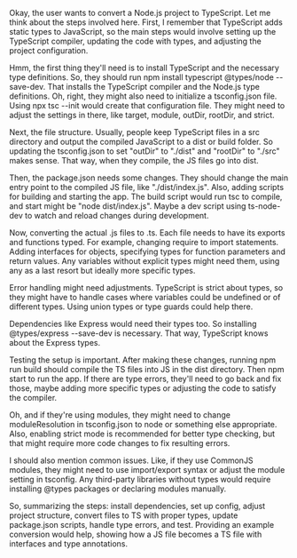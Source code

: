 
Okay, the user wants to convert a Node.js project to TypeScript. Let me think about the steps involved here. First, I remember that TypeScript adds static types to JavaScript, so the main steps would involve setting up the TypeScript compiler, updating the code with types, and adjusting the project configuration.

Hmm, the first thing they'll need is to install TypeScript and the necessary type definitions. So, they should run npm install typescript @types/node --save-dev. That installs the TypeScript compiler and the Node.js type definitions. Oh, right, they might also need to initialize a tsconfig.json file. Using npx tsc --init would create that configuration file. They might need to adjust the settings in there, like target, module, outDir, rootDir, and strict.

Next, the file structure. Usually, people keep TypeScript files in a src directory and output the compiled JavaScript to a dist or build folder. So updating the tsconfig.json to set "outDir" to "./dist" and "rootDir" to "./src" makes sense. That way, when they compile, the JS files go into dist.

Then, the package.json needs some changes. They should change the main entry point to the compiled JS file, like "./dist/index.js". Also, adding scripts for building and starting the app. The build script would run tsc to compile, and start might be "node dist/index.js". Maybe a dev script using ts-node-dev to watch and reload changes during development.

Now, converting the actual .js files to .ts. Each file needs to have its exports and functions typed. For example, changing require to import statements. Adding interfaces for objects, specifying types for function parameters and return values. Any variables without explicit types might need them, using any as a last resort but ideally more specific types.

Error handling might need adjustments. TypeScript is strict about types, so they might have to handle cases where variables could be undefined or of different types. Using union types or type guards could help there.

Dependencies like Express would need their types too. So installing @types/express --save-dev is necessary. That way, TypeScript knows about the Express types.

Testing the setup is important. After making these changes, running npm run build should compile the TS files into JS in the dist directory. Then npm start to run the app. If there are type errors, they'll need to go back and fix those, maybe adding more specific types or adjusting the code to satisfy the compiler.

Oh, and if they're using modules, they might need to change moduleResolution in tsconfig.json to node or something else appropriate. Also, enabling strict mode is recommended for better type checking, but that might require more code changes to fix resulting errors.

I should also mention common issues. Like, if they use CommonJS modules, they might need to use import/export syntax or adjust the module setting in tsconfig. Any third-party libraries without types would require installing @types packages or declaring modules manually.

So, summarizing the steps: install dependencies, set up config, adjust project structure, convert files to TS with proper types, update package.json scripts, handle type errors, and test. Providing an example conversion would help, showing how a JS file becomes a TS file with interfaces and type annotations.
